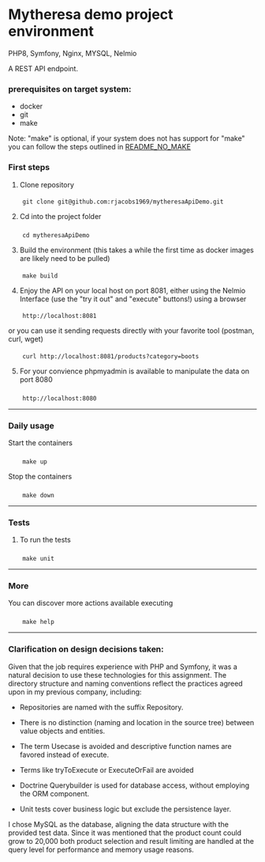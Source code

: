 # Mytheresa demo project environment
PHP8, Symfony, Nginx, MYSQL, Nelmio

A REST API endpoint.

### prerequisites on target system:

- docker
- git
- make

Note: "make" is optional, if your system does not has support for "make" you can follow the steps outlined in [README_NO_MAKE](README_NO_MAKE.md)

### First steps

1. Clone repository
####
        git clone git@github.com:rjacobs1969/mytheresaApiDemo.git

2. Cd into the project folder

###
        cd mytheresaApiDemo

3. Build the environment (this takes a while the first time as docker images are likely need to be pulled)

####
        make build

4. Enjoy the API on your local host on port 8081, either using the Nelmio Interface (use the "try it out" and "execute" buttons!) using a browser


####
        http://localhost:8081

or you can use it sending requests directly with your favorite tool (postman, curl, wget)

####
        curl http://localhost:8081/products?category=boots


5. For your convience phpmyadmin is available to manipulate the data on port 8080

###
        http://localhost:8080

___

### Daily usage

Start the containers

###
        make up

Stop the containers

###
        make down

___

### Tests

1. To run the tests

###
        make unit

---

### More

You can discover more actions available executing

###
        make help

---

### Clarification on design decisions taken:

Given that the job requires experience with PHP and Symfony, it was a natural decision to use these technologies for this assignment. The directory structure and naming conventions reflect the practices agreed upon in my previous company, including:

- Repositories are named with the suffix Repository.

- There is no distinction (naming and location in the source tree) between value objects and entities.

- The term Usecase is avoided and descriptive function names are favored instead of execute.

- Terms like tryToExecute or ExecuteOrFail are avoided

- Doctrine Querybuilder is used for database access, without employing the ORM component.

- Unit tests cover business logic but exclude the persistence layer.

I chose MySQL as the database, aligning the data structure with the provided test data. Since it was mentioned that the product count could grow to 20,000  both product selection and result limiting are handled at the query level for performance and memory usage reasons.
